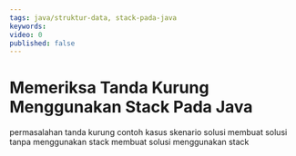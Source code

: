 ```yaml
---
tags: java/struktur-data, stack-pada-java
keywords: 
video: 0
published: false
---
```

# Memeriksa Tanda Kurung Menggunakan Stack Pada Java
permasalahan tanda kurung
contoh kasus
skenario solusi
membuat solusi tanpa menggunakan stack
membuat solusi menggunakan stack